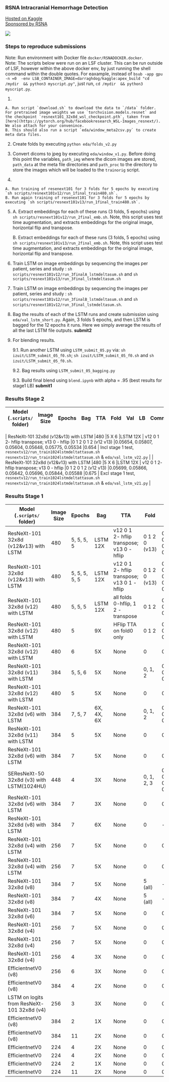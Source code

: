 ### RSNA Intracranial Hemorrhage Detection
  
[Hosted on Kaggle](https://www.kaggle.com/c/rsna-intracranial-hemorrhage-detection/overview)  
[Sponsored by RSNA](https://www.rsna.org/)   
   
![](https://media.giphy.com/media/WR38jS4CtKttHd7oTU/giphy.gif) 
   
### Steps to reproduce submissions
   
Note: Run environment with Docker file `docker/RSNADOCKER.docker`.    
Note: The scripts below were run on an LSF cluster. This can be run outside of LSF, however within the above docker env, by just running the shell command within the double quotes. For eaxample, instead of `bsub -app gpu -n =0  -env LSB_CONTAINER_IMAGE=darraghdog/kaggle:apex_build "cd /mydir  && python3 myscript.py"`, just run, `cd /mydir  && python3 myscript.py`.    
   
1.  
    
    A. Run script `download.sh` to download the data to `/data` folder. For pretrained image weights we use `torchvision.models.resnet` and the checkpoint `resnext101_32x8d_wsl_checkpoint.pth`, taken from [here](https://pytorch.org/hub/facebookresearch_WSL-Images_resnext/). We also attach for your convenince.  
    B. This should also run a script `eda/window_meta2csv.py` to create meta data files. 
    
2. Create folds by executing `python eda/folds_v2.py`   
3. Convert dicoms to jpeg by executing `eda/window_v1.py`. Before doing this point the variables, `path_img` where the dicom images are stored, `path_data` at the meta file directories and `path_proc` to the directory to store the images which will be loaded to the `trainorig` script.   

4. 
    
    A. Run training of resenext101 for 3 folds for 5 epochs by executing `sh scripts/resnext101v12/run_1final_train480.sh`.     
    B. Run again training of resenext101 for 3 folds for 5 epochs by executing `sh scripts/resnext101v13/run_1final_train480.sh`.   

5.
    A. Extract embeddings for each of these runs (3 folds, 5 epochs) using `sh scripts/resnext101v12/run_2final_emb.sh`. Note, this script uses test time augmentation, and extracts embeddings for the original image, horizontal flip and transpose.   

    B. Extract embeddings for each of these runs (3 folds, 5 epochs) using `sh scripts/resnext101v13/run_2final_emb.sh`. Note, this script uses test time augmentation, and extracts embeddings for the original image, horizontal flip and transpose.   
    
6. Train LSTM on image embeddings by sequencing the images per patient, series and study : `sh scripts/resnext101v12/run_3finalA_lstmdeltasum.sh` and `sh scripts/resnext101v13/run_3final_lstmdeltasum.sh`   
7. Train LSTM on image embeddings by sequencing the images per patient, series and study : `sh scripts/resnext101v12/run_3finalB_lstmdeltasum.sh` and  `sh scripts/resnext101v12/run_3final_lstmdeltasum.sh`.    

8. Bag the results of each of the LSTM runs and create submission using `eda/val_lstm_short.py`. Again, 3 folds 5 epochs, and then LSTM is bagged for the 12 epochs it runs. Here we simply average the results  of all the last LSTM file outputs. **submit2**      
9. For blending results. 

    9.1. Run another LSTM using `LSTM_submit_05.py` via: `sh izuit/LSTM_submit_05_f0.sh`; `sh izuit/LSTM_submit_05_f0.sh` and `sh izuit/LSTM_submit_05_f0.sh`. 

    9.2. Bag results using `LSTM_submit_05_bagging.py`

    9.3. Build final blend using `blend.ipynb` with alpha = .95 (best results for stage1 LB) **submit1**   
    
### Results Stage 2

| Model (`.scripts/` folder) |Image Size|Epochs|Bag|TTA |Fold|Val     |LB    |Comment                          |
| ---------------|----------|------|---|----|----|--------|------|---------------------------------|

| ResNeXt-101 32x8d (v12&v13) with LSTM |480       |5 X 6     |LSTM 12X | v12 0 1 2- hflip transpose; v13 0 - hflip |0 1 2 0 1 2  (v12 v13)   |0.05654, 0.05807, 0.05604, 0.05648, 0.05775, 0.05534 |0.654 | Incl stage 1 test, `resnextv12/run_train1024lstmdeltattasum.sh` `resnextv12/run_train1024lstmdeltattasum.sh`  & `eda/val_lstm_v22.py` |
| ResNeXt-101 32x8d (v12&v13) with LSTM |480       |5 X 6     |LSTM 12X | v12 0 1 2- hflip transpose; v13 0 - hflip |0 1 2 0 1 2  (v12 v13)   |0.05699, 0.05866, 0.05642, 0.05696, 0.05844, 0.05588 |0.675 | Excl stage 1 test, `resnextv12/run_train1024lstmdeltattasum.sh` `resnextv12/run_train1024lstmdeltattasum.sh`  & `eda/val_lstm_v21.py` |
    
### Results Stage 1

| Model (`.scripts/` folder) |Image Size|Epochs|Bag|TTA |Fold|Val     |LB    |Comment                          |
| ---------------|----------|------|---|----|----|--------|------|---------------------------------|
| ResNeXt-101 32x8d (v12&v13) with LSTM |480       |5, 5, 5, 5     |LSTM 12X | v12 0 1 2- hflip transpose; v13 0 - hflip |0 1 2 0 (v13)   |0.05705 0.05866 0.05645 0.05690 |0.057 | Hidden 2048, bag12 epochs, `resnextv12/run_train1024lstmdeltattasum.sh` `resnextv12/run_train1024lstmdeltattasum.sh`  & `eda/val_lstm_v14.py` |
| ResNeXt-101 32x8d (v12&v13) with LSTM |480       |5, 5, 5, 5, 5     |LSTM 12X | v12 0 1 2- hflip transpose; v13 0 1 - hflip |0 1 2 0 (v13)   |0.05687 0.05859 0.05651 0.05685 0.05839 |0.057 | Hidden 2048, bag12 epochs, `resnextv12/run_train1024lstmdeltattasum.sh` `resnextv12/run_train1024lstmdeltattasum.sh`  & `eda/val_lstm_v16.py` |
| ResNeXt-101 32x8d (v12) with LSTM |480       |5, 5, 5     |LSTM 12X | all folds 0-hflip, 1 2 - transpose |0 1 2   |0.05705 0.05866 0.05645 |0.057 | Increase hidden units to 2048, bag12 epochs, `scripts/resnextv12/run_train1024lstmdeltatta.sh`  & `eda/val_lstm_v13.py` , bsize 4 patients | 
| ResNeXt-101 32x8d (v12) with LSTM |480       |5     |9X | HFlip TTA on fold0 only|0 1 2   |0.05730 0.05899 0.05681 |0.057 |Concat delta to prev and delta to next, bag9 epochs, `scripts/resnextv12/trainlstmdelta.py`  & `eda/val_lstm_v11.py` , bsize 4 patients | 
| ResNeXt-101 32x8d (v12) with LSTM |480       |6     |5X |None|0   |0.0574 |0.059 | Concat delta to prev and delta to next, bag4 epochs, `scripts/resnextv12/trainlstmdelta.py`, bsize 4 patients | 
| ResNeXt-101 32x8d (v11) with LSTM |384       |5, 5, 6     |5X |None|0, 1, 2   |0.05780, 0.05914, 0.05666 |0.059 | 2X LSTM 1024 hidden units, bag4 epochs, `scripts/resnextv11/trainlstmdeep.py` & `eda/val_lstm_v9.py`, bsize 4 patients | 
| ResNeXt-101 32x8d (v12) with LSTM |480       |5     |5X |None|0   |0.05758 |0.059 | 2X LSTM 1024 hidden units, bag4 epochs, `scripts/resnextv12/trainlstmdeep.py`, bsize 4 patients | 
| ResNeXt-101 32x8d (v6) with LSTM |384       |7, 5, 7     |6X, 4X, 6X |None|0, 1, 2   |0.5836, 0.6060, 0.5728 |0.060 | 2X LSTM 256 hidden units, bag4 epochs, `scripts/resnextv11/trainlstmdeep.py`, bsize 4 patients | 
| ResNeXt-101 32x8d (v11) with LSTM |384       |5     |5X |None|0   |0.05780 |0.060 | 2X LSTM 1024 hidden units, bag4 epochs, `scripts/resnextv11/trainlstmdeep.py`, bsize 4 patients | 
| ResNeXt-101 32x8d (v6) with LSTM |384       |7     |5X |None|0   |0.05811 |0.061 | 2X LSTM 256 hidden units, bag4 epochs, `scripts/resnextv6/trainlstmdeep.py`, bsize 4 patients | 
| SEResNeXt-50 32x8d (v3) with LSTM(1024HU) |448      |4     |3X |None|0, 1, 2, 3  |0.05876, 0.06073, 0.05847, 0.06079 |0.061 | 2X LSTM 1024 hidden units, bag8 epochs, `scripts/resnextv6/trainlstmdeep.py`, bsize 4 patients | 
| ResNeXt-101 32x8d (v6) with LSTM |384       |7     |3X |None|0   |0.05844 |0.061 | 2X LSTM 256 hidden units, bag4 epochs, `scripts/resnextv6/trainlstmdeep.py`, bsize 4 patients | 
| ResNeXt-101 32x8d (v8) with LSTM |384       |7     |6X |None|0   |----- |0.062 | 2X LSTM 256 hidden units, bag4 epochs, `scripts/resnextv8/trainlstmdeep.py`, bsize 4 patients | 
| ResNeXt-101 32x8d (v4) with LSTM |256       |7     |5X |None|0   |0.06119 |0.064 | 2X LSTM 256 hidden units, bag4 epochs, `scripts/resnextv4/trainlstmdeep.py`, bsize 4 patients |    
| ResNeXt-101 32x8d (v4) with LSTM |256       |7     |5X |None|0   |0.06217 |0.065 | LSTM 64 hidden units, bag 5 epochs, `scripts/resnextv4/trainlstm.py`, bsize 4 patients |
| ResNeXt-101 32x8d (v8) |384       |7     |5X |None|5 (all)|----- |0.066 | Weighted `[0.6, 1.8, 0.6]` rolling mean win3, transpose, `submission_v6.py`, bsize 128 |
| ResNeXt-101 32x8d (v8) |384       |7     |4X |None|5 (all)|----- |0.067 | Weighted `[0.6, 1.8, 0.6]` rolling mean win3, transpose, `submission_v6.py`, bsize 128 |
| ResNeXt-101 32x8d (v6) |384       |7     |5X |None|0   |0.06336 |0.068 | Weighted `[0.6, 1.8, 0.6]` rolling mean win3, transpose, `submission_v5.py`, bsize 32 |
| ResNeXt-101 32x8d (v4) |256       |7     |5X |None|0   |0.06489 |0.070 | Weighted `[0.6, 1.8, 0.6]` rolling mean win3, transpose, `submission_v4.py`, bsize 64 |
| ResNeXt-101 32x8d (v4) |256       |7     |5X |None|0   |0.06582 |0.070 |Rolling mean window 3, transpose, `submission_v3.py`, bsize 64|
| ResNeXt-101 32x8d (v4) |256       |4     |3X |None|0   |0.06874 |0.074 |Rolling mean window 3, transpose, `submission_v3.py`, bsize 64 |
| EfficientnetV0 (v8) |256       |6     |3X |None|0   |0.07416 |0.081 |Rolling mean window 3, no transpose, `submission_v2.py`, bsize 64 |
| EfficientnetV0 (v8) |384       |4     |2X |None|0   |0.07661 |0.085 |With transpose augmentation      |
| LSTM on logits from ResNeXt-101 32x8d (v4) |256       |3     |3X |None|0   |0.063 |0.082 | LSTM on sequence of patients logits, bsize 4 patients |
| EfficientnetV0 (v8) |384       |2     |1X |None|0   |0.07931 |0.088 |With transpose augmentation      |
| EfficientnetV0 (v8) |384       |11    |2X |None|0   |0.08330 |0.093 |With transpose augmentation      |
| EfficientnetV0 |224       |4     |2X |None|0   |0.08047 |????  |Without transpose augmentation   |
| EfficientnetV0 |224       |4     |2X |None|0   |0.08267 |????  |With transpose augmentation      |
| EfficientnetV0 |224       |2     |1X |None|0   |0.08519 |????  |With transpose augmentation      |
| EfficientnetV0 |224       |11    |2X |None|0   |0.08607 |????  |With transpose augmentation      |
